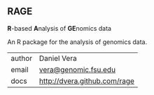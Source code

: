 **RAGE**
--------
**R**-based **A**nalysis of **GE**nomics data

An R package for the analysis of genomics data.


|        |                              |
|--------|------------------------------|
| author | Daniel Vera                  |
| email  | vera@genomic.fsu.edu         |
| docs   | http://dvera.github.com/rage |
